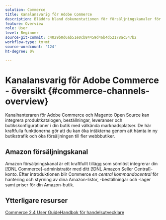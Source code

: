 ```yaml
---
solution: Commerce
title: Kanalansvarig för Adobe Commerce
description: Bläddra bland dokumentationen för försäljningskanaler för Adobe Commerce och Magento Open Source.
feature: Overview
role: User
level: Beginner
source-git-commit: c4029b0d6ab51e0cb84459d46b4d52178ac547b2
workflow-type: tm+mt
source-wordcount: '124'
ht-degree: 0%

---
```



# Kanalansvarig för Adobe Commerce - översikt {#commerce-channels-overview}

Kanalhanteraren för Adobe Commerce och Magento Open Source kan integrera produktkatalogen, beställningar, leveranser och butikskonfigurationer i din butik med välkända marknadsplatser. De här kraftfulla funktionerna gör att du kan öka intäkterna genom att hämta in ny butikstrafik och öka försäljningen till fler webbbutiker.

## Amazon försäljningskanal

Amazon försäljningskanal är ett kraftfullt tillägg som sömlöst integrerar din [!DNL Commerce]-administratör med ditt [!DNL Amazon Seller Central]-konto. Efter introduktionen blir Commerce _en central kommandocentral_ för hantering och styrning av dina Amazon-listor, -beställningar och -lager samt priser för din Amazon-butik.

## Ytterligare resurser

[Commerce 2.4 User ](https://docs.magento.com/user-guide/)
[GuideHandbok för handelsutvecklare](https://devdocs.magento.com/)

